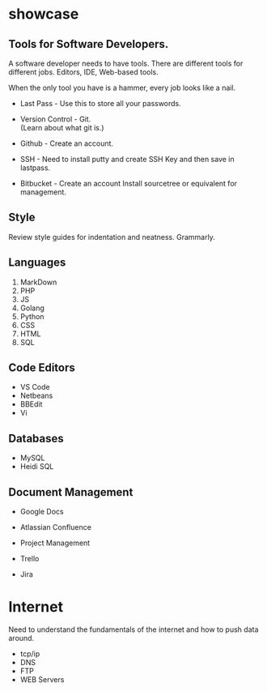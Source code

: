 # showcase

## **Tools for Software Developers.**
A software developer needs to have tools. There are different tools for different jobs. Editors, IDE, Web-based tools. 

When the only tool you have is a hammer, every job looks like a nail.

- Last Pass - Use this to store all your passwords.

 -  Version Control - Git.             
(Learn about what git is.)

- Github - Create an account.

- SSH - Need to install putty and create SSH Key and then save in lastpass.

- Bitbucket - Create an account
Install sourcetree or equivalent for management.

## **Style**
Review style guides for indentation and neatness.
Grammarly.

## Languages
1. MarkDown
2. PHP
3. JS
4. Golang
5. Python
6. CSS
7. HTML
8. SQL

##  Code Editors 

+ VS Code
+ Netbeans
+ BBEdit
+ Vi

## Databases
+ MySQL
+ Heidi SQL

## Document Management
+ Google Docs
- Atlassian Confluence
+ Project Management
- Trello
+ Jira


# **Internet**
Need to understand the fundamentals of the internet and how to push data around.

+ tcp/ip
+ DNS
+ FTP
+ WEB Servers


